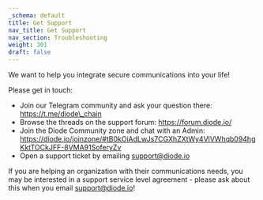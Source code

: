 ```yaml
---
_schema: default
title: Get Support
nav_title: Get Support
nav_section: Troubleshooting
weight: 301
draft: false
---
```

We want to help you integrate secure communications into your life!

Please get in touch:

* Join our Telegram community and ask your question there: https://t.me/diode\_chain
* Browse the threads on the support forum: https://forum.diode.io/
* Join the Diode Community zone and chat with an Admin: https://diode.io/joinzone/#tB0kOiAdLwJs7CGXhZXtWy4VlVWhqb094hgKktTOCkJFF-8VMA91SoferyZv
* Open a support ticket by emailing support@diode.io

If you are helping an organization with their communications needs, you may be interested in a support service level agreement - please ask about this when you email support@diode.io!